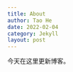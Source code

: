 ```yaml
---
title: About
author: Tao He
date: 2022-02-04
category: Jekyll
layout: post
---
```


今天在这里更新博客。
